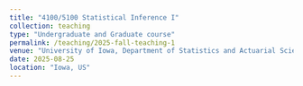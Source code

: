 ```yaml
---
title: "4100/5100 Statistical Inference I"
collection: teaching
type: "Undergraduate and Graduate course"
permalink: /teaching/2025-fall-teaching-1
venue: "University of Iowa, Department of Statistics and Actuarial Science"
date: 2025-08-25
location: "Iowa, US"
---
```

